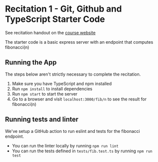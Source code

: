 # Recitation 1 - Git, Github and TypeScript Starter Code

See recitation handout on the [course website](https://cmu-313.github.io/recitations/reci1-github/)

The starter code is a basic express server with an endpoint that computes fibonacci(n)

## Running the App

The steps below aren't strictly necessary to complete the recitation.

1. Make sure you have TypeScript and npm installed
2. Run `npm install` to install dependencies
3. Run `npm start` to start the server
4. Go to a browser and visit `localhost:3000/fib/n` to see the result for fibonacci(n)

## Running tests and linter

We've setup a GitHub action to run eslint and tests for the fibonacci endpoint.

- You can run the linter locally by running `npm run lint`
- You can run the tests defined in `tests/fib.test.ts` by running `npm run test`
